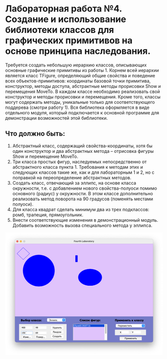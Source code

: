 # Лабораторная работа №4. Создание и использование библиотеки классов для графических примитивов на основе принципа наследования.

Требуется создать небольшую иерархию классов, описывающих основные графические примитивы из работы 1. Корнем всей иерархии является класс TFigure, определяющий общие свойства и поведение всех объектов-примитивов: координаты базовой точки примитива, конструктор, методы доступа, абстрактные методы прорисовки Show и перемещения MoveTo. В каждом классе необходимо реализовать свой  конструктор и методы прорисовки и перемещения. Кроме того, классы могут содержать методы, уникальные только для соответствующего поддерева (смотри работу 1). Вся библиотека оформляется в виде отдельного модуля, который подключается к основной программе для демонстрации возможностей этой библиотеки.
## Что должно быть:
1) Абстрактный класс, содержащий свойства-координаты, хотя бы один конструктор и два абстрактных метода – отрисовка фигуры Show и перемещение MoveTo.
2) Три класса простых фигур, наследуемых непосредственно от абстрактного класса пункта 1. Требования к методам этих и следующих классов такие же, как и для лабораторным 1 и 2, но с поправкой на переопределение абстрактных методов.
3) Создать класс, отвечающий за эллипс, на основе класса окружности, т.е. с добавлением нового свойства-полуоси помимо основного (радиус) у окружности. В этом классе дополнительно реализовать метод поворота на 90 градусов (поменять местами полуоси).
4) Для класса квадрат сделать минимум два из трех подклассов: ромб, трапеция, прямоугольник.
5) Внести соответствующие изменения в демонстрационный модуль. Добавить возможность вызова специального метода у эллипса.

![screenshot](/Lab4/example.png?raw=true)
